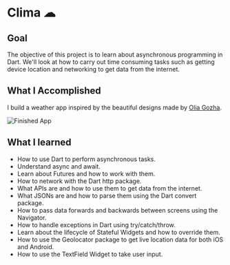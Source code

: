 # Clima ☁

## Goal

The objective of this project is to learn about asynchronous programming in Dart. We'll look at how to carry out time consuming tasks such as getting device location and networking to get data from the internet. 


## What I Accomplished

I build a weather app inspired by the beautiful designs made by [Olia Gozha](https://dribbble.com/shots/4663154-). 

![Finished App](https://github.com/londonappbrewery/Images/blob/master/clima-demo.gif)


## What I learned

- How to use Dart to perform asynchronous tasks.
- Understand async and await.
- Learn about Futures and how to work with them.
- How to network with the Dart http package.
- What APIs are and how to use them to get data from the internet.
- What JSONs are and how to parse them using the Dart convert package.
- How to pass data forwards and backwards between screens using the Navigator.
- How to handle exceptions in Dart using try/catch/throw.
- Learn about the lifecycle of Stateful Widgets and how to override them.
- How to use the Geolocator package to get live location data for both iOS and Android.
- How to use the TextField Widget to take user input.
